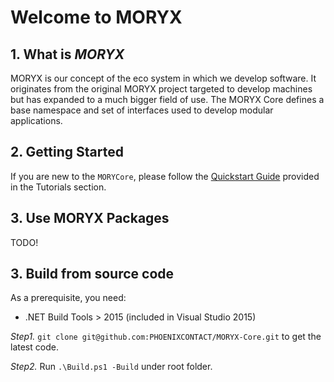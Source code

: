 # Welcome to MORYX

## 1. What is *MORYX*

MORYX is our concept of the eco system in which we develop software. It originates from the original MORYX project targeted to develop machines but has expanded to a much bigger field of use. The MORYX Core defines a base namespace and set of interfaces used to develop modular applications.

## 2. Getting Started

If you are new to the `MORYCore`, please follow the [Quickstart Guide](xref:QuickstartGuide) provided in the Tutorials section.

## 3. Use MORYX Packages

TODO!

## 3. Build from source code

As a prerequisite, you need:

- .NET Build Tools > 2015 (included in Visual Studio 2015)

*Step1.* `git clone git@github.com:PHOENIXCONTACT/MORYX-Core.git` to get the latest code.

*Step2.* Run `.\Build.ps1 -Build` under root folder.